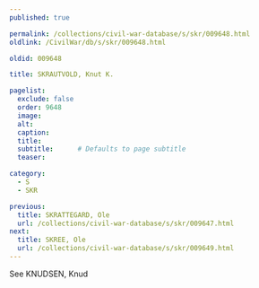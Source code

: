 ```yaml
---
published: true

permalink: /collections/civil-war-database/s/skr/009648.html
oldlink: /CivilWar/db/s/skr/009648.html

oldid: 009648

title: SKRAUTVOLD, Knut K.

pagelist:
  exclude: false
  order: 9648
  image: 
  alt:
  caption:
  title:
  subtitle:      # Defaults to page subtitle
  teaser:

category: 
  - S 
  - SKR

previous:
  title: SKRATTEGARD, Ole
  url: /collections/civil-war-database/s/skr/009647.html  
next:
  title: SKREE, Ole
  url: /collections/civil-war-database/s/skr/009649.html   
---
```

See KNUDSEN, Knud
